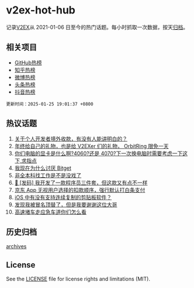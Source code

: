 # v2ex-hot-hub

 记录[V2EX](https://www.v2ex.com/)从 2021-01-06 日至今的热门话题。每小时抓取一次数据，按天[归档](archives)。
 
 ## 相关项目

- [GitHub热榜](https://github.com/it985/github-hot-hub)
- [知乎热榜](https://github.com/it985/zhihu-hot-hub)
- [微博热榜](https://github.com/it985/weibo-hot-hub)
- [头条热榜](https://github.com/it985/toutiao-hot-hub)
- [抖音热榜](https://github.com/it985/douyin-hot-hub)


 `更新时间：2025-01-25 19:01:37 +0800`

## 热议话题

1. [关于个人开发者境外收款，有没有人能讲明白的？](https://www.v2ex.com/t/1107743)
1. [年终给自己的礼物，也是给 V2EXer 们的礼物， OrbitRing 限免一天](https://www.v2ex.com/t/1107785)
1. [你们电脑的显卡是什么啊?4060?还是 4070?下一次换电脑时需要考虑一下这下,求指点](https://www.v2ex.com/t/1107767)
1. [我现在为什么讨厌 Bitget](https://www.v2ex.com/t/1107778)
1. [非全本科找工作是不是没戏了](https://www.v2ex.com/t/1107748)
1. [🎁 [发码] 我开发了一款程序员三件套，但这款又有点不一样](https://www.v2ex.com/t/1107754)
1. [京东 App 无视用户选择的扣款顺序，强行默认打白条支付](https://www.v2ex.com/t/1107709)
1. [iOS 中有没有支持连续复制的剪贴板软件？](https://www.v2ex.com/t/1107813)
1. [发现我被冒名顶替了，但是我要谢谢这位大哥](https://www.v2ex.com/t/1107742)
1. [高速堵车走应急车道你们怎么看](https://www.v2ex.com/t/1107810)

## 历史归档

[archives](archives)

## License

See the [LICENSE](LICENSE) file for license rights and limitations (MIT).
